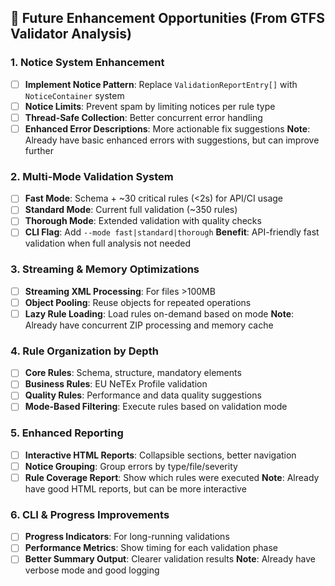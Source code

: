 
## 🚀 Future Enhancement Opportunities (From GTFS Validator Analysis)

### 1. Notice System Enhancement
- [ ] **Implement Notice Pattern**: Replace `ValidationReportEntry[]` with `NoticeContainer` system
- [ ] **Notice Limits**: Prevent spam by limiting notices per rule type
- [ ] **Thread-Safe Collection**: Better concurrent error handling
- [ ] **Enhanced Error Descriptions**: More actionable fix suggestions
**Note**: Already have basic enhanced errors with suggestions, but can improve further

### 2. Multi-Mode Validation System
- [ ] **Fast Mode**: Schema + ~30 critical rules (<2s) for API/CI usage
- [ ] **Standard Mode**: Current full validation (~350 rules)
- [ ] **Thorough Mode**: Extended validation with quality checks
- [ ] **CLI Flag**: Add `--mode fast|standard|thorough`
**Benefit**: API-friendly fast validation when full analysis not needed

### 3. Streaming & Memory Optimizations
- [ ] **Streaming XML Processing**: For files >100MB
- [ ] **Object Pooling**: Reuse objects for repeated operations
- [ ] **Lazy Rule Loading**: Load rules on-demand based on mode
**Note**: Already have concurrent ZIP processing and memory cache

### 4. Rule Organization by Depth
- [ ] **Core Rules**: Schema, structure, mandatory elements
- [ ] **Business Rules**: EU NeTEx Profile validation
- [ ] **Quality Rules**: Performance and data quality suggestions
- [ ] **Mode-Based Filtering**: Execute rules based on validation mode

### 5. Enhanced Reporting
- [ ] **Interactive HTML Reports**: Collapsible sections, better navigation
- [ ] **Notice Grouping**: Group errors by type/file/severity
- [ ] **Rule Coverage Report**: Show which rules were executed
**Note**: Already have good HTML reports, but can be more interactive

### 6. CLI & Progress Improvements
- [ ] **Progress Indicators**: For long-running validations
- [ ] **Performance Metrics**: Show timing for each validation phase
- [ ] **Better Summary Output**: Clearer validation results
**Note**: Already have verbose mode and good logging